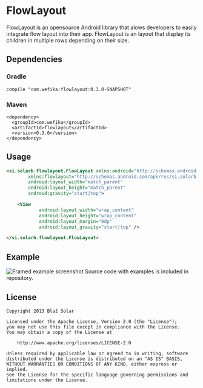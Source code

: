 FlowLayout
==========

FlowLayout is an opensource Android library that alows developers to easily integrate flow layout into their app. FlowLayout is an layout that display its children in multiple rows depending on their size.

Dependencies
------------
### Gradle
    compile "com.wefika:flowlayout:0.3.0-SNAPSHOT"

### Maven
    <dependency>
      <groupId>com.wefika</groupId>
      <artifactId>flowlayout</artifactId>
      <version>0.3.0</version>
    </dependency>


Usage
-----
```xml
<si.solarb.flowlayout.FlowLayout xmlns:android="http://schemas.android.com/apk/res/android"
		xmlns:flowlayout="http://schemas.android.com/apk/res/si.solarb.flowlayout"
		android:layout_width="match_parent"
		android:layout_height="match_parent"
		android:gravity="start|top">

	<View
			android:layout_width="wrap_content"
			android:layout_height="wrap_content"
			android:layout_margin="0dp"
			android:layout_gravity="start|top" />

</si.solarb.flowlayout.FlowLayout>
```

Example
-------
![Framed example screenshot](https://raw.github.com/blazsolar/FlowLayout/master/example/framed_example_screenshot.png)
Source code with examples is included in repository.

License
-------
	Copyright 2013 Blaž Šolar
	
	Licensed under the Apache License, Version 2.0 (the "License");
	you may not use this file except in compliance with the License.
	You may obtain a copy of the License at
	
	    http://www.apache.org/licenses/LICENSE-2.0
	
	Unless required by applicable law or agreed to in writing, software
	distributed under the License is distributed on an "AS IS" BASIS,
	WITHOUT WARRANTIES OR CONDITIONS OF ANY KIND, either express or implied.
	See the License for the specific language governing permissions and
	limitations under the License.
